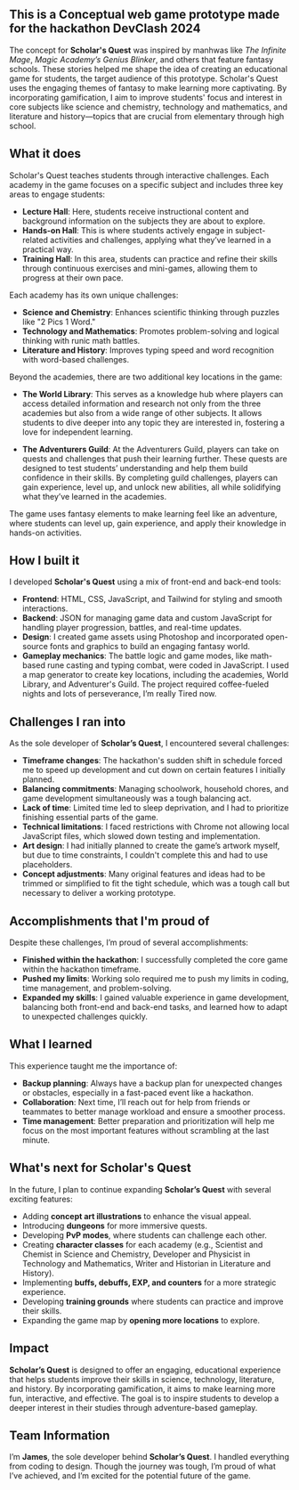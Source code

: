 ## This is a Conceptual web game prototype made for the hackathon DevClash 2024

The concept for **Scholar's Quest** was inspired by manhwas like *The Infinite Mage*, *Magic Academy’s Genius Blinker*, and others that feature fantasy schools. These stories helped me shape the idea of creating an educational game for students, the target audience of this prototype. Scholar's Quest uses the engaging themes of fantasy to make learning more captivating. By incorporating gamification, I aim to improve students' focus and interest in core subjects like science and chemistry, technology and mathematics, and literature and history—topics that are crucial from elementary through high school.
## What it does
Scholar's Quest teaches students through interactive challenges. Each academy in the game focuses on a specific subject and includes three key areas to engage students:

- **Lecture Hall**: Here, students receive instructional content and background information on the subjects they are about to explore.
- **Hands-on Hall**: This is where students actively engage in subject-related activities and challenges, applying what they’ve learned in a practical way.
- **Training Hall**: In this area, students can practice and refine their skills through continuous exercises and mini-games, allowing them to progress at their own pace.

Each academy has its own unique challenges:
  
- **Science and Chemistry**: Enhances scientific thinking through puzzles like "2 Pics 1 Word."
- **Technology and Mathematics**: Promotes problem-solving and logical thinking with runic math battles.
- **Literature and History**: Improves typing speed and word recognition with word-based challenges.

Beyond the academies, there are two additional key locations in the game:

- **The World Library**: This serves as a knowledge hub where players can access detailed information and research not only from the three academies but also from a wide range of other subjects. It allows students to dive deeper into any topic they are interested in, fostering a love for independent learning.

- **The Adventurers Guild**: At the Adventurers Guild, players can take on quests and challenges that push their learning further. These quests are designed to test students’ understanding and help them build confidence in their skills. By completing guild challenges, players can gain experience, level up, and unlock new abilities, all while solidifying what they’ve learned in the academies.

The game uses fantasy elements to make learning feel like an adventure, where students can level up, gain experience, and apply their knowledge in hands-on activities.
## How I built it
I developed **Scholar's Quest** using a mix of front-end and back-end tools:

- **Frontend**: HTML, CSS, JavaScript, and Tailwind for styling and smooth interactions.
- **Backend**: JSON for managing game data and custom JavaScript for handling player progression, battles, and real-time updates.
- **Design**: I created game assets using Photoshop and incorporated open-source fonts and graphics to build an engaging fantasy world.
- **Gameplay mechanics**: The battle logic and game modes, like math-based rune casting and typing combat, were coded in JavaScript. I used a map generator to create key locations, including the academies, World Library, and Adventurer's Guild.
The project required coffee-fueled nights and lots of perseverance, I’m really Tired now.
## Challenges I ran into
As the sole developer of **Scholar’s Quest**, I encountered several challenges:

- **Timeframe changes**: The hackathon's sudden shift in schedule forced me to speed up development and cut down on certain features I initially planned.
- **Balancing commitments**: Managing schoolwork, household chores, and game development simultaneously was a tough balancing act.
- **Lack of time**: Limited time led to sleep deprivation, and I had to prioritize finishing essential parts of the game.
- **Technical limitations**: I faced restrictions with Chrome not allowing local JavaScript files, which slowed down testing and implementation.
- **Art design**: I had initially planned to create the game’s artwork myself, but due to time constraints, I couldn't complete this and had to use placeholders.
- **Concept adjustments**: Many original features and ideas had to be trimmed or simplified to fit the tight schedule, which was a tough call but necessary to deliver a working prototype.

## Accomplishments that I'm proud of
Despite these challenges, I’m proud of several accomplishments:

- **Finished within the hackathon**: I successfully completed the core game within the hackathon timeframe.
- **Pushed my limits**: Working solo required me to push my limits in coding, time management, and problem-solving.
- **Expanded my skills**: I gained valuable experience in game development, balancing both front-end and back-end tasks, and learned how to adapt to unexpected challenges quickly.

## What I learned
This experience taught me the importance of:

- **Backup planning**: Always have a backup plan for unexpected changes or obstacles, especially in a fast-paced event like a hackathon.
- **Collaboration**: Next time, I’ll reach out for help from friends or teammates to better manage workload and ensure a smoother process.
- **Time management**: Better preparation and prioritization will help me focus on the most important features without scrambling at the last minute.

## What's next for Scholar's Quest
In the future, I plan to continue expanding **Scholar’s Quest** with several exciting features:

- Adding **concept art illustrations** to enhance the visual appeal.
- Introducing **dungeons** for more immersive quests.
- Developing **PvP modes**, where students can challenge each other.
- Creating **character classes** for each academy (e.g., Scientist and Chemist in Science and Chemistry, Developer and Physicist in Technology and Mathematics, Writer and Historian in Literature and History).
- Implementing **buffs, debuffs, EXP, and counters** for a more strategic experience.
- Developing **training grounds** where students can practice and improve their skills.
- Expanding the game map by **opening more locations** to explore.

## Impact
**Scholar’s Quest** is designed to offer an engaging, educational experience that helps students improve their skills in science, technology, literature, and history. By incorporating gamification, it aims to make learning more fun, interactive, and effective. The goal is to inspire students to develop a deeper interest in their studies through adventure-based gameplay.

## Team Information
I’m **James**, the sole developer behind **Scholar’s Quest**. I handled everything from coding to design. Though the journey was tough, I’m proud of what I’ve achieved, and I’m excited for the potential future of the game.
